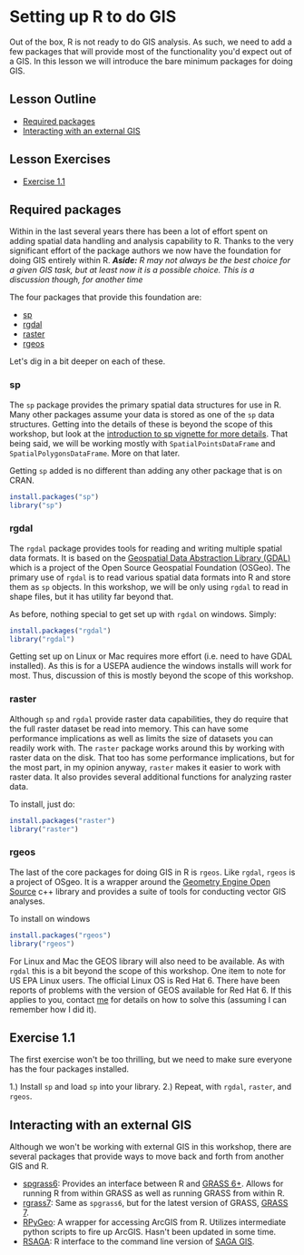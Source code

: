 
 
# Setting up R to do GIS
Out of the box, R is not ready to do GIS analysis.  As such, we need to add a few packages that will provide most of the functionality you'd expect out of a GIS.  In this lesson we will introduce the bare minimum packages for doing GIS.

## Lesson Outline
- [Required packages](#required-packages)
- [Interacting with an external GIS](#interacting-with-an-external-gis)

## Lesson Exercises
- [Exercise 1.1](#exercise-11)

## Required packages
Within in the last several years there has been a lot of effort spent on adding spatial data handling and analysis capability to R.  Thanks to the very significant effort of the package authors we now have the foundation for doing GIS entirely within R. ***Aside:*** *R may not always be the best choice for a given GIS task, but at least now it is a possible choice.  This is a discussion though, for another time*

The four packages that provide this foundation are:

- [sp](https://cran.r-project.org/web/packages/sp/index.html)
- [rgdal](https://cran.r-project.org/web/packages/rgdal/index.html)
- [raster](https://cran.r-project.org/web/packages/raster/index.html)
- [rgeos](https://cran.r-project.org/web/packages/rgeos/index.html)

Let's dig in a bit deeper on each of these.

### sp
The `sp` package provides the primary spatial data structures for use in R.  Many other packages assume your data is stored as one of the `sp` data structures.  Getting into the details of these is beyond the scope of this workshop, but look at the [introduction to sp vignette for more details](https://cran.r-project.org/web/packages/sp/vignettes/intro_sp.pdf).  That being said, we will be working mostly with `SpatialPointsDataFrame` and `SpatialPolygonsDataFrame`.  More on that later.

Getting `sp` added is no different than adding any other package that is on CRAN.


```r
install.packages("sp")
library("sp")
```

### rgdal
The `rgdal` package provides tools for reading and writing multiple spatial data formats.  It is based on the [Geospatial Data Abstraction Library (GDAL)](http://www.gdal.org/) which is a project of the Open Source Geospatial Foundation (OSGeo).  The primary use of `rgdal` is to read various spatial data formats into R and store them as `sp` objects.  In this workshop, we will be only using `rgdal` to read in shape files, but it has utility far beyond that.  

As before, nothing special to get set up with `rgdal` on windows.  Simply:


```r
install.packages("rgdal")
library("rgdal")
```

Getting set up on Linux or Mac requires more effort (i.e. need to have GDAL installed).  As this is for a USEPA audience the windows installs will work for most.  Thus, discussion of this is mostly beyond the scope of this workshop.  

### raster
Although `sp` and `rgdal` provide raster data capabilities, they do require that the full raster dataset be read into memory.  This can have some performance implications as well as limits the size of datasets you can readily work with.  The `raster` package works around this by working with raster data on the disk.  That too has some performance implications, but for the most part, in my opinion anyway, `raster` makes it easier to work with raster data.  It also provides several additional functions for analyzing raster data.  

To install, just do: 


```r
install.packages("raster")
library("raster")
```

### rgeos
The last of the core packages for doing GIS in R is `rgeos`.  Like `rgdal`, `rgeos` is a project of OSgeo.  It is a wrapper around the [Geometry Engine Open Source](https://trac.osgeo.org/geos/) c++ library and provides a suite of tools for conducting vector GIS analyses.  

To install on windows


```r
install.packages("rgeos")
library("rgeos")
```

For Linux and Mac the GEOS library will also need to be available.  As with `rgdal` this is a bit beyond the scope of this workshop.  One item to note for US EPA Linux users.  The official Linux OS is Red Hat 6.  There have been reports of problems with the version of GEOS available for Red Hat 6.  If this applies to you, contact [me](mailto::hollister.jeff@epa.gov) for details on how to solve this (assuming I can remember how I did it).

## Exercise 1.1
The first exercise won't be too thrilling, but we need to make sure everyone has the four packages installed. 

1.) Install `sp` and load `sp` into your library.
2.) Repeat, with `rgdal`, `raster`, and `rgeos`.


## Interacting with an external GIS
Although we won't be working with external GIS in this workshop, there are several packages that provide ways to move back and forth from another GIS and R.  

- [spgrass6](https://cran.r-project.org/web/packages/spgrass6/index.html): Provides an interface between R and [GRASS 6+](https://grass.osgeo.org/download/software/#g64x).  Allows for running R from within GRASS as well as running GRASS from within R.  
- [rgrass7](https://cran.r-project.org/web/packages/rgrass7/index.html): Same as `spgrass6`, but for the latest version of GRASS, [GRASS 7](https://grass.osgeo.org/download/software/#g70x).
- [RPyGeo](https://cran.r-project.org/web/packages/RPyGeo/index.html): A wrapper for accessing ArcGIS from R.  Utilizes intermediate python scripts to fire up ArcGIS.  Hasn't been updated in some time.
- [RSAGA](https://cran.r-project.org/web/packages/RSAGA/index.html): R interface to the command line version of [SAGA GIS](http://www.saga-gis.org/en/index.html).







